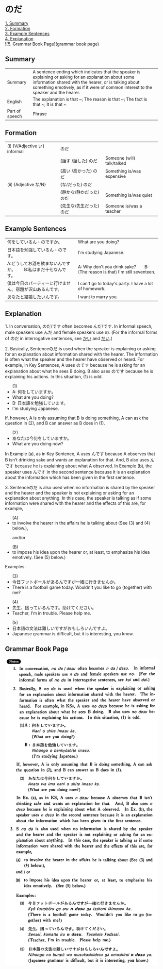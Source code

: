 # のだ

[1. Summary](#summary)<br>
[2. Formation](#formation)<br>
[3. Example Sentences](#example-sentences)<br>
[4. Explanation](#explanation)<br>
![5. Grammar Book Page](grammar book page)<br>


## Summary

<table><tr>   <td>Summary</td>   <td>A sentence ending which indicates that the speaker is explaining or asking for an explanation about some information shared with the hearer, or is talking about something emotively, as if it were of common interest to the speaker and the hearer.</td></tr><tr>   <td>English</td>   <td>The explanation is that ~; The reason is that ~; The fact is that ~; It is that ~</td></tr><tr>   <td>Part of speech</td>   <td>Phrase</td></tr></table>

## Formation

<table class="table"> <tbody><tr class="tr head"> <td class="td"><span class="numbers">(i)</span> <span> <span class="bold">{V/Adjective い}    informal</span></span></td> <td class="td"><span class="concept">のだ</span> </td> <td class="td"><span>&nbsp;</span></td> </tr> <tr class="tr"> <td class="td"><span>&nbsp;</span></td> <td class="td"><span>{話す /話した} <span class="concept">のだ</span></span></td> <td class="td"><span>Someone    (will) talk/talked</span></td> </tr> <tr class="tr"> <td class="td"><span>&nbsp;</span></td> <td class="td"><span>{高い /高かった} <span class="concept">のだ</span></span></td> <td class="td"><span>Something    is/was expensive</span></td> </tr> <tr class="tr head"> <td class="td"><span class="numbers">(ii)</span> <span> <span class="bold">{Adjective な/N}</span></span></td> <td class="td"><span>{<span class="concept">な</span>/<span class="concept">だった</span>} <span class="concept">のだ</span></span></td> <td class="td"><span>&nbsp;</span></td> </tr> <tr class="tr"> <td class="td"><span>&nbsp;</span></td> <td class="td"><span>{静か<span class="concept">な</span>/静か<span class="concept">だった</span>} <span class="concept">のだ</span></span></td> <td class="td"><span>Something    is/was quiet</span></td> </tr> <tr class="tr"> <td class="td"><span>&nbsp;</span></td> <td class="td"><span>{先生<span class="concept">な</span>/先生<span class="concept">だった</span>} <span class="concept">のだ</span></span></td> <td class="td"><span>Someone    is/was a teacher</span></td> </tr></tbody></table>

## Example Sentences

<table><tr>   <td>何をしているん・のですか。</td>   <td>What are you doing?</td></tr><tr>   <td>日本語を勉強しているん・のです。</td>   <td>I'm studying Japanese.</td></tr><tr>   <td>A:どうしてお酒を飲まないんですか。  B:私はまだ十七なんです。</td>   <td>A: Why don't you drink sake?&emsp;&emsp;B: (The reason is that) I'm still seventeen.</td></tr><tr>   <td>僕は今日のパーティーに行けません。宿題が沢山あるんです。</td>   <td>I can't go to today's party. I have a lot of homework.</td></tr><tr>   <td>あなたと結婚したいんです。</td>   <td>I want to marry you.</td></tr></table>

## Explanation

<p>1. In conversation, <span class="cloze">のだ</span>/<span class="cloze">です</span> often becomes <span class="cloze">んだ</span>/<span class="cloze">です</span>. In informal speech, male speakers use <span class="cloze">んだ</span> and female speakers use <span class="cloze">の</span>. (For the informal forms of <span class="cloze">のだ</span> in interrogative sentences, see <a href="#㊦ かい">かい</a> and <a href="#㊦ だい">だい</a>.)<p>  <p>2. Basically, Sentence<span class="cloze">のだ</span> is used when the speaker is explaining or asking for an explanation about information shared with the hearer. The information is often what the speaker and the hearer have observed or heard. For example, in Key Sentences, A uses <span class="cloze">のです</span> because he is asking for an explanation about what he sees B doing. B also uses <span class="cloze">のです</span> because he is explaining his actions. In this situation, (1) is odd.<p>  <ul>(1) <li>A: 何をしていますか。</li> <li>What are you doing?</li> <div class="divide"></div> <li>B: 日本語を勉強しています。</li> <li>I'm studying Japanese.</li> </ul>  <p>If, however, A is only assuming that B is doing something, A can ask the question in (2), and B can answer as B does in (1).<p>  <ul>(2) <li>あなたは今何をしていますか。</li> <li>What are you doing now?</li> </ul>  <p>In Example (a), as in Key Sentence, A uses <span class="cloze">んです</span> because A observes that B isn't drinking sake and wants an explanation for that. And, B also uses <span class="cloze">んです</span> because he is explaining about what A observed. In Example (b), the speaker uses <span class="cloze">んです</span> in the second sentence because it is an explanation about the information which has been given in the first sentence.<p>  <p>3. Sentence<span class="cloze">のだ</span> is also used when no information is shared by the speaker and the hearer and the speaker is not explaining or asking for an explanation about anything. In this case, the speaker is talking as if some information were shared with the hearer and the effects of this are, for example,<p>  <ul>(A) <li>to involve the hearer in the affairs he is talking about (See (3) and (4) below.),</li> </ul>  <ul>and/or</ul>  <ul>(B) <li>to impose his idea upon the hearer or, at least, to emphasize his idea emotively. (See (5) below.)</li> </ul>  <p>Examples:  <ul>(3)  <li>今日フットボールがある<span class="cloze">んです</span>が一緒に行きませんか。</li> <li>There is a football game today. Wouldn't you like to go (together) with me?</li> </ul>  <ul>(4) <li>先生、困っている<span class="cloze">んです</span>。助けてください。</li> <li>Teacher, I'm in trouble. Please help me.</li> </ul>  <ul>(5) <li>日本語の文法は難しいですがおもしろい<span class="cloze">んです</span>よ。</li> <li>Japanese grammar is difficult, but it is interesting, you know.</li> </ul>

## Grammar Book Page

![](../img/Basicのだ.png)

